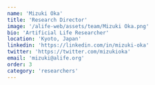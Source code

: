```yaml
---
name: 'Mizuki Oka'
title: 'Research Director'
image: '/alife-web/assets/team/Mizuki Oka.png'
bio: 'Artificial Life Researcher'
location: 'Kyoto, Japan'
linkedin: 'https://linkedin.com/in/mizuki-oka'
twitter: 'https://twitter.com/mizukioka'
email: 'mizuki@alife.org'
order: 3
category: 'researchers'
---
```

